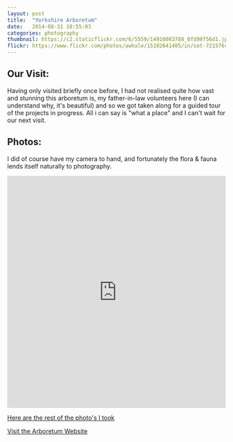 ```yaml
---
layout: post
title:  "Yorkshire Arboretum"
date:   2014-08-31 18:55:03
categories: photography
thumbnail: https://c2.staticflickr.com/6/5559/14916083788_0fd98f56d1.jpg
flickr: https://www.flickr.com/photos/awhale/15102641405/in/set-72157646681145389/player/
---
```


## Our Visit:

Having only visited briefly once before, I had not realised quite how vast and stunning this arboretum is, my father-in-law volunteers here (I can understand why, it's beautiful) and so we got taken along for a guided tour of the projects in progress. All i can say is "what a place" and I can't wait for our next visit.

## Photos:

I did of course have my camera to hand, and fortunately the flora & fauna lends itself naturally to photography.

<iframe src="https://www.flickr.com/photos/awhale/15102641405/in/set-72157646681145389/player/" width="100%" height="535" frameborder="0" allowfullscreen webkitallowfullscreen mozallowfullscreen oallowfullscreen msallowfullscreen></iframe>

[Here are the rest of the photo's I took](https://www.flickr.com/photos/awhale/sets/72157646681145389)

[Visit the Arboretum Website](http://www.yorkshirearboretum.org/)
